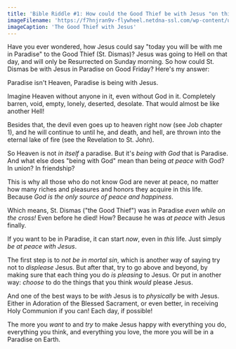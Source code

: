 ```yaml
---
title: 'Bible Riddle #1: How could the Good Thief be with Jesus "on this day"?'
imageFilename: 'https://f7hnjran9v-flywheel.netdna-ssl.com/wp-content/uploads/2020/09/Titian_-_Christ_and_the_Good_Thief_-_WGA22832.jpg'
imageCaption: 'The Good Thief with Jesus'
---
```


Have you ever wondered, how Jesus could say "today you will be with me in Paradise" to the Good Thief (St. Dismas)? Jesus was going to Hell on that day, and will only be Resurrected on Sunday morning. So how could St. Dismas be with Jesus in Paradise on Good Friday? Here's my answer:

Paradise isn't Heaven, Paradise is being with Jesus.

Imagine Heaven without anyone in it, even without God in it. Completely barren, void, empty, lonely, deserted, desolate. That would almost be like another Hell!

Besides that, the devil even goes up to heaven right now (see Job chapter 1), and he will continue to until he, and death, and hell, are thrown into the eternal lake of fire (see the Revelation to St. John).

So Heaven is not *in itself* a paradise. But it's *being with God* that is Paradise. And what else does "being with God" mean than being *at peace* with God? In union? In friendship?

This is why all those who do not know God are never at peace, no matter how many riches and pleasures and honors they acquire in this life. Because *God is the only source of peace and happiness*.

Which means, St. Dismas ("the Good Thief") was in Paradise *even while on the cross!* Even before he died! How? Because he was *at peace* with Jesus finally.

If you want to be in Paradise, it can start *now*, even in *this* life. Just simply *be at peace with Jesus*.

The first step is to *not be in mortal sin*, which is another way of saying try not to *displease* Jesus. But after that, try to go above and beyond, by making sure that each thing you do *is pleasing* to Jesus. Or put in another way: *choose* to do the things that you think *would* please Jesus.

And one of the best ways to be *with* Jesus is to *physically* be with Jesus. Either in Adoration of the Blessed Sacrament, or even better, in receiving Holy Communion if you can! Each day, if possible!

The more you *want* to and *try* to make Jesus happy with everything you do, everything you think, and everything you love, the more you will be in a Paradise on Earth.